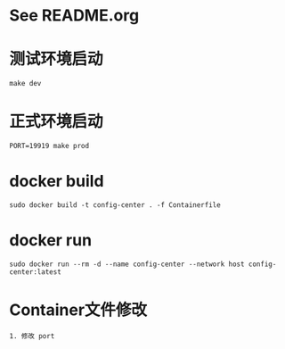 # See README.org

# 测试环境启动

    make dev

# 正式环境启动

    PORT=19919 make prod

# docker build

    sudo docker build -t config-center . -f Containerfile

# docker run

    sudo docker run --rm -d --name config-center --network host config-center:latest

# Container文件修改

    1. 修改 port
